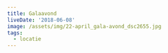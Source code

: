 ```yaml
---
title: Galaavond
liveDate: '2018-06-08'
image: /assets/img/22-april_gala-avond_dsc2655.jpg
tags:
  - locatie
---
```


